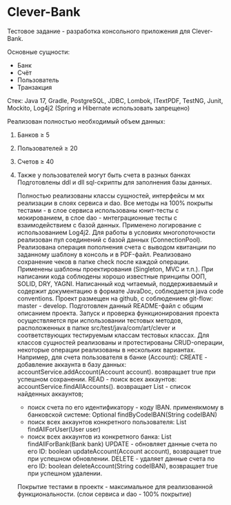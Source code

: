 # Clever-Bank

Тестовое задание - разработка консольного приложения для Clever-Bank.

Основные сущности:
- Банк
- Счёт
- Пользователь
- Транзакция

Стек: Java 17, Gradle, PostgreSQL, JDBC, Lombok, ITextPDF, TestNG, Junit, Mockito, Log4j2
(Spring и Hibernate использовать запрещено)

Реализован полностью необходимый объем данных:
1. Банков ≥ 5
2. Пользователей ≥ 20
3. Счетов ≥ 40
4. Также у пользователей могут быть счета в разных банках
   Подготовлены ddl и dll sql-скрипты для заполнения базы данных.

   Полностью реализованы классы сущностей, интерфейсы м мх реализации в слоях сервиса и dao.
   Все методы на 100% покрыты тестами - в слое сервиса использованы юнит-тесты с мокированием,
   в слое dao - мнтеграционные тесты с взаимодействием с базой данных.
   Применено логирование с использованием Log4j2.
   Для работы в условиях многопоточности реализован пул соединений с базой данных (ConnectionPool).
   Реализована операция пополнения счета с выводом квитанции по заданному шаблону в консоль и в PDF-файл.
   Реализовано сохранение чеков в папке check после каждой операции.
   Применены шаблоны проектирования (Singleton, MVC и т.п.).
   При написании кода соблюдены хорошо известные принципы ООП, SOLID, DRY, YAGNI.
   Написанный код читаемый, поддерживаемый и содержит документацию в формате JavaDoc,
   соблюдается java code conventions.
   Проект размещен на github, с соблюдением git-flow: master - develop.
   Подготовлен данный README-файл с общим описанием проекта.
   Запуск и проверка функционирования проекта осуществляется при использовании тестовых методов,
   расположенных в папке src/test/java/com/art/clever и соответствующих тестируемым классам тестовых классах.
   Для классов сущностей реализованы и протестированы CRUD-операции,
   некоторые операции реализованы в нескольких вариантах.
   Например, для счета пользователя в банке (Account):
   CREATE - добавление аккаунта в базу данных: accountService.addAccount(Account account).
   возвращает true при успешном сохранении.
   READ - поиск всех аккаунтов: accountService.findAllAccounts(). возвращает List<Account> - список
   найденных аккаунтов;
   - поиск счета по его идентификатору - коду IBAN. применякмому в банковской системе:
   Optional<Account> findByCodeIBAN(String codeIBAN)
   - поиск всех аккаунтов конкретного пользователя: List<Account> findAllForUser(User user)
   - поиск всех аккаунтов из конкретного банка: List<Account> findAllForBank(Bank bank)
   UPDATE - обновляет данные счета по его ID: boolean updateAccount(Account account),
   возвращает true при успешном обновлении.
   DELETE - удаляет данные счета по его ID: boolean deleteAccount(String codeIBAN),
   возвращает true при успешном удалении.

   Покрытие тестами в проектк - максимальное для реализованной функциональности.
   (слои сервиса и dao - 100% покрытие)